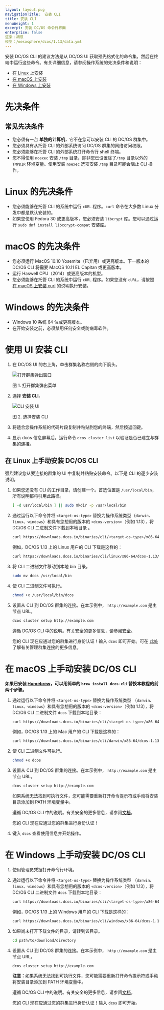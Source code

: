 ```yaml
---
layout: layout.pug
navigationTitle:  安装 CLI
title: 安装 CLI
menuWeight: 1
excerpt: 安装 DC/OS 命令行界面
enterprise: false
渲染：胡须
模型：/mesosphere/dcos/1.13/data.yml
---
```


安装 DC/OS CLI 的建议方法是从 DC/OS UI 获取预先格式化的命令集，然后在终端中运行这些命令。有关详细信息，请参阅操作系统的先决条件和说明：

- [在 Linux 上安装](#linux)
- [在 macOS 上安装](#macos)
- [在 Windows 上安装](#windows)

# 先决条件

## 常见先决条件
- 您必须有一台 **单独的计算机**，它不在您可以安装 CLI 的 DC/OS 群集中。
- 您必须具有从托管 CLI 的外部系统访问 DC/OS 群集的网络访问权限。
- 您必须能够在托管 CLI 的外部系统打开命令行 shell 终端。
- 您不得使用 `noexec` 安装 `/tmp` 目录，除非您已设置除了`/tmp` 目录以外的 `TMPDIR` 环境变量。使用安装 `noexec` 选项安装 `/tmp` 目录可能会阻止 CLI 操作。

# Linux 的先决条件
- 您必须能够在托管 CLI 的系统中运行 `cURL` 程序。`curl` 命令在大多数 Linux 分发中都是默认安装的。
- 如果您使用 Fedora 30 或更高版本，您必须安装 `libcrypt` 库。您可以通过运行 `sudo dnf install libxcrypt-compat` 安装库。


# macOS 的先决条件
- 您必须运行 MacOS 10.10 Yosemite（已弃用）或更高版本。下一版本的 DC/OS CLI 将需要 MacOS 10.11 EL Capitan 或更高版本。
- 运行 Haswell CPU（2014）或更高版本的机型。
- 您必须能够在托管 CLI 的系统中运行 `cURL` 程序。如果您没有 `cURL`，请按照 [在 macOS 上安装 curl](http：//macappstore.org/curl/) 的说明执行安装。

# Windows 的先决条件
- Windows 10 系统 64 位或更高版本。
- 在开始安装之前，必须禁用任何安全或防病毒软件。

# 使用 UI 安装 CLI

1. 在 DC/OS UI 的右上角，单击群集名称右侧的向下箭头。

    ![打开群集弹出窗口](/mesosphere/dcos/1.13/img/open-cluster-popup.png)

    图 1. 打开群集弹出菜单

1. 选择 **安装 CLI**。

    ![CLI 安装 UI](/mesosphere/dcos/1.13/img/install-cli.png)

    图 2. 选择安装 CLI

1. 将适合您操作系统的代码片段复制并粘贴到您的终端，然后按返回键。

1. 显示 dcos 信息屏幕后，运行命令 `dcos cluster list` 以验证是否已建立与群集的连接。

<a name="linux"></a>

## 在 Linux 上手动安装 DC/OS CLI

强烈建议您从要连接的群集的 UI 中复制并粘贴安装命令。以下是 CLI 的逐步安装说明。

1. 如果您还没有 CLI 的工作目录，请创建一个。首选位置是 `/usr/local/bin`，所有说明都将引用此路径。

    ```bash
    [ -d usr/local/bin ] || sudo mkdir -p /usr/local/bin
    ```

1. 通过运行以下命令并将 `<target-os-type>` 替换为操作系统类型（`darwin`、`linux`、`windows`）和具有您想用的版本的 `<dcos-version>`（例如 1.13），将 DC/OS CLI 二进制文件下载到本地目录 。

    ```bash
    curl https://downloads.dcos.io/binaries/cli/<target-os-type>/x86-64/dcos-<dcos-version>/dcos -o dcos
    ```

    例如，DC/OS 1.13 上的 Linux 用户的 CLI 下载是这样的：

    ```bash
    curl https://downloads.dcos.io/binaries/cli/linux/x86-64/dcos-1.13/dcos -o dcos
    ```

1. 将 CLI 二进制文件移动到本地 bin 目录。

    ```bash
    sudo mv dcos /usr/local/bin
    ```

1. 使 CLI 二进制文件可执行。

    ```bash
    chmod +x /usr/local/bin/dcos
    ```

1. 设置从 CLI 到 DC/OS 群集的连接。在本示例中， `http://example.com` 是主节点 URL。

    ```bash
    dcos cluster setup http://example.com
    ```

    遵循 DC/OS CLI 中的说明。有关安全的更多信息，请参阅[安全](/mesosphere/dcos/1.13/security/)。

    您的 CLI 现在应通过您的群集进行身份认证！输入 `dcos` 即可开始。可在 [此处](/mesosphere/dcos/1.13/cli/command-reference/dcos-cluster/) 了解有关管理群集连接的更多信息。

<a name="macos"></a>

# 在 macOS 上手动安装 DC/OS CLI

**如果已安装 [Homebrew](https://brew.sh)，可以用简单的 `brew install dcos-cli` 替换本教程的前两个步骤。**

1. 通过运行以下命令并将 `<target-os-type>` 替换为操作系统类型 （`darwin`、`linux`、`windows`）和具有您想用的版本的 `<dcos-version>`（例如 1.13），将 DC/OS CLI 二进制文件 `dcos` 下载到本地目录：

    ```bash
    curl https://downloads.dcos.io/binaries/cli/<target-os-type>/x86-64/dcos-<dcos-version>/dcos -o dcos
    ```

    例如，DC/OS 1.13 上的 Mac 用户的 CLI 下载是这样的：

    ```bash
    curl https://downloads.dcos.io/binaries/cli/darwin/x86-64/dcos-1.13/dcos -o dcos
    ```

1. 使 CLI 二进制文件可执行。

    ```bash
    chmod +x dcos
    ```

1. 设置从 CLI 到 DC/OS 群集的连接。在本示例中， `http://example.com` 是主节点 URL。

    ```bash
    dcos cluster setup http://example.com
    ```
    如果系统无法找到可执行文件，您可能需要重新打开命令提示符或手动将安装目录添加到 PATH 环境变量中。</p>

    遵循 DC/OS CLI 中的说明。有关安全的更多信息，请参阅[文档](/mesosphere/dcos/1.13/security/)。

    您的 CLI 现在应通过您的群集进行身份认证！

1. 键入 `dcos` 查看使用信息并开始操作。

<a name="windows"></a>

# 在 Windows 上手动安装 DC/OS CLI

1. 使用管理员凭据打开命令行环境。

1. 通过运行以下命令并将 `<target-os-type>` 替换为操作系统类型 （`darwin`、`linux`、`windows`）和具有您想用的版本的 `<dcos-version>`（例如 1.13），将 DC/OS CLI 二进制文件 `dcos` 下载到本地目录：

    ```bash
    curl https://downloads.dcos.io/binaries/cli/<target-os-type>/x86-64/dcos-<dcos-version>/dcos -o dcos
    ```

    例如，DC/OS 1.13 上的 Windows 用户的 CLI 下载是这样的：

    ```bash
    curl https://downloads.dcos.io/binaries/cli/windows/x86-64/dcos-1.13/dcos.exe -o dcos
    ```

1. 如果尚未打开下载文件的目录，请转到该目录。

    ```bash
    cd path/to/download/directory
    ```

1. 设置从 CLI 到 DC/OS 群集的连接。在本示例中， `http://example.com` 是主节点 URL。

    ```bash
    dcos cluster setup http://example.com
    ```

    <p class="message--note"><strong>注意：</strong>如果系统无法找到可执行文件，您可能需要重新打开命令提示符或手动将安装目录添加到 PATH 环境变量中。</p>

    遵循 DC/OS CLI 中的说明。有关安全的更多信息，请参阅[文档](/mesosphere/dcos/1.13/security/)。

    您的 CLI 现在应通过您的群集进行身份认证！输入 `dcos` 即可开始。

